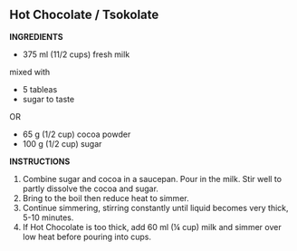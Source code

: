 ## Hot Chocolate / Tsokolate

**INGREDIENTS**

- 375 ml (11/2 cups) fresh milk

mixed with

- 5 tableas
- sugar to taste

OR

- 65 g (1/2 cup) cocoa powder
- 100 g (1/2 cup) sugar

**INSTRUCTIONS**

1. Combine sugar and cocoa in a saucepan. Pour in the milk. Stir well to partly dissolve the cocoa and sugar.
1. Bring to the boil then reduce heat to simmer.
1. Continue simmering, stirring constantly until liquid becomes very thick, 5-10 minutes.
1. If Hot Chocolate is too thick, add 60 ml (¼ cup) milk and simmer over low heat before pouring into cups.
